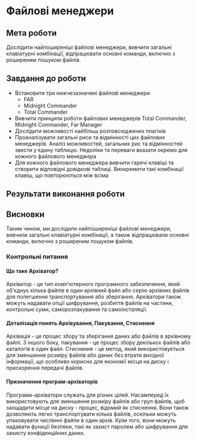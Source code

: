 # Файлові менеджери

## Мета роботи

Дослідити найпоширеніші файлові менеджери, вивчити загальні клавіатурні комбінації, відпрацювати основні команди, включно з роширеним пошуком файлів.

## Завдання до роботи

- Встановити три нижчезазначені файлові менеджери
  - FAR
  - Midnight Commander
  - Total Commander
- Вивчити принципи роботи файлових менеджерів Total Commander, Midnight Commander, Far Manager
- Дослідити можливості найбільш розповсюджених плагінів
- Проаналізувати загальні риси та відмінності цих файлових менеджерів. Аналіз можливостей, загальних рис та відмінностей звести у єдину таблицю. Недоліки та переваги вказати окремо для кожного файлового менеджера
- Для кожного файлового менеджера вивчити гарячі клавіші та створити відповідні довідкові таблиці. Виокремити такі комбінації клавіш, що повторюються між всіма

## Результати виконання роботи

## Висновки

Таким чином, ми дослідили найпоширеніші файлові менеджери, вивчили загальні клавіатурні комбінації, а також відпрацювали основні команди, включно з роширеним пошуком файлів.

### Контрольні питання

#### Що таке Архіватор?

Архіватор - це тип комп'ютерного програмного забезпечення, який об'єднує кілька файлів в один архівний файл або серію архівних файлів для полегшення транспортування або зберігання. Архіватори також можуть надавати опції шифрування, розбиття файлів на частини, контрольні суми, саморозпакування та самоінсталяції.

#### Деталізація понять Архівування, Пакування, Стиснення

Архівація - це процес збору та зберігання даних або файлів в архівному файлі. З іншого боку, пакування - це процес збору декількох файлів або каталогів в один файл. Стиснення - це метод, який використовується для зменшення розміру файлів або даних без втрати вихідної інформації, що особливо корисно для економії місця на диску і прискорення передачі файлів.

#### Призначення програм-архіваторів

Програми-архіватори служать для різних цілей. Насамперед їх використовують для зменшення розміру файлів або груп файлів, щоб заощадити місце на диску - процес, відомий як стиснення. Вони також дозволяють легко транспортувати кілька файлів, оскільки можуть упаковувати численні файли в один архів. Крім того, вони можуть надавати функції безпеки, такі як захист паролем або шифрування для захисту конфіденційних даних.
